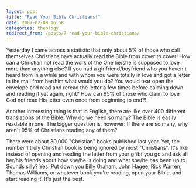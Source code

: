 ```yaml
---
layout: post
title: "Read Your Bible Christians!"
date: 2007-02-08 16:58
categories: theology
redirect_from: /posts/7-read-your-bible-christians/
---
```


Yesterday I came across a statistic that only about 5% of those who call themselves Christians have actually read the Bible from cover to cover! How can a Christian not read the work of the One he/she is supposed to love more than anything else? If you had a girlfriend/boyfriend who you haven't heard from in a while and with whom you were totally in love and got a letter in the mail from her/him what would you do? You would tear open the envelope and read and reread the letter a few times before calming down and reading it yet again, right? How can 95% of those who claim to love God not read His letter even once from beginning to end?!

Another interesting thing is that in English, there are like over 400 different translations of the Bible. Why do we need so many? The Bible is easily readable in one. The bigger question is, however: If there are so many, why aren't 95% of Christians reading any of them?

There were about 30,000 "Christian" books published last year. Yet, the number 1 truly Christian book is being ignored by most "Christians". It's like instead of opening and reading the letter from your gf/bf you go and ask all her/his friends about how she/he is doing and what she/he has been up to. Sounds silly? Yes. Put down you Billy Graham, John Hagee, Rick Warren, Thomas Williams, or whatever book you're reading, open your Bible, and start reading it. It's just the best.
